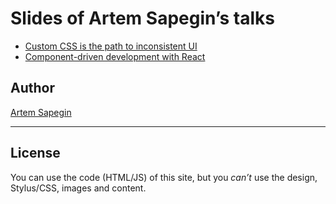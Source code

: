 # Slides of Artem Sapegin’s talks

- [Custom CSS is the path to inconsistent UI](https://sapegin.github.io/slides/inconsistent-styles.html)
- [Component-driven development with React](https://sapegin.github.io/slides/cdd.html)

## Author

[Artem Sapegin](http://sapegin.me)

---

## License

You can use the code (HTML/JS) of this site, but you _can’t_ use the design, Stylus/CSS, images and content.
